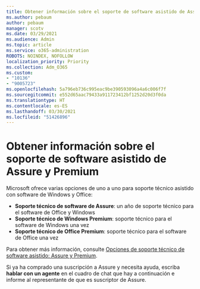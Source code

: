 ```yaml
---
title: Obtener información sobre el soporte de software asistido de Assure y Premium
ms.author: pebaum
author: pebaum
manager: scotv
ms.date: 03/29/2021
ms.audience: Admin
ms.topic: article
ms.service: o365-administration
ROBOTS: NOINDEX, NOFOLLOW
localization_priority: Priority
ms.collection: Adm_O365
ms.custom:
- "10136"
- "9005723"
ms.openlocfilehash: 5a796eb736c995eac9be390593096a4a6c006f7f
ms.sourcegitcommit: e552d65aac79433a911723412bf1252d20d3f0da
ms.translationtype: HT
ms.contentlocale: es-ES
ms.lasthandoff: 03/30/2021
ms.locfileid: "51426896"
---
```

# <a name="get-info-about-assure-and-premium-assisted-software-support"></a>Obtener información sobre el soporte de software asistido de Assure y Premium

Microsoft ofrece varias opciones de uno a uno para soporte técnico asistido con software de Windows y Office:

- **Soporte técnico de software de Assure**: un año de soporte técnico para el software de Office y Windows
- **Soporte técnico de Windows Premium**: soporte técnico para el software de Windows una vez
- **Soporte técnico de Office Premium**: soporte técnico para el software de Office una vez

Para obtener más información, consulte [Opciones de soporte técnico de software asistido: Assure y Premium](https://support.microsoft.com/help/4467230/assisted-software-support-options-assure-premium).

Si ya ha comprado una suscripción a Assure y necesita ayuda, escriba **hablar con un agente** en el cuadro de chat que hay a continuación e informe al representante de que es suscriptor de Assure.

